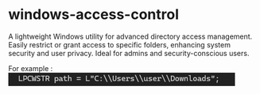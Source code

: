 # windows-access-control
A lightweight Windows utility for advanced directory access management. Easily restrict or grant access to specific folders, enhancing system security and user privacy. Ideal for admins and security-conscious users.

For example :
               ![Alt text](185325.png)
